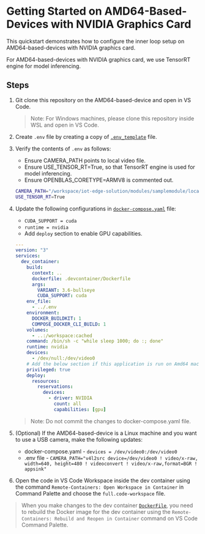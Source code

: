 # Getting Started on AMD64-Based-Devices with NVIDIA Graphics Card

This quickstart demonstrates how to configure the inner loop setup on AMD64-based-devices with NVIDIA graphics card.

For AMD64-based-devices with NVIDIA graphics card, we use TensorRT engine for model inferencing.

## Steps

1. Git clone this repository on the AMD64-based-device and open in VS Code.
   > Note: For Windows machines, please clone this repository inside WSL and open in VS Code.
1. Create `.env` file by creating a copy of [`.env_template`](../../.env_template) file.
1. Verify the contents of `.env` as follows:

   - Ensure CAMERA_PATH points to local video file.
   - Ensure USE_TENSOR_RT=True, so that TensorRT engine is used for model inferencing.
   - Ensure OPENBLAS_CORETYPE=ARMV8 is commented out.

   ```sh
   CAMERA_PATH="/workspace/iot-edge-solution/modules/samplemodule/local_data/demo_video.mkv"
   USE_TENSOR_RT=True
   ```

1. Update the following configurations in [`docker-compose.yaml`](../../.devcontainer/docker-compose.yml) file:

   - `CUDA_SUPPORT = cuda`
   - `runtime = nvidia`
   - Add `deploy` section to enable GPU capabilities.

   ```yaml
   ---
   version: "3"
   services:
     dev_container:
       build:
         context: ..
         dockerfile: .devcontainer/Dockerfile
         args:
           VARIANT: 3.6-bullseye
           CUDA_SUPPORT: cuda
       env_file:
         - ../.env
       environment:
         DOCKER_BUILDKIT: 1
         COMPOSE_DOCKER_CLI_BUILD: 1
       volumes:
         - ..:/workspace:cached
       command: /bin/sh -c "while sleep 1000; do :; done"
       runtime: nvidia
       devices:
         - /dev/null:/dev/video0
       # Add the below section if this application is run on Amd64 machine with NVIDIA drivers
       privileged: true
       deploy:
         resources:
           reservations:
             devices:
               - driver: NVIDIA
                 count: all
                 capabilities: [gpu]
   ```

   > Note: Do not commit the changes to docker-compose.yaml file.

1. (Optional) If the AMD64-based-device is a Linux machine and you want to use a USB camera, make the following updates:

   - docker-compose.yaml - `devices = /dev/video0:/dev/video0`
   - .env file - `CAMERA_PATH="v4l2src device=/dev/video0 ! video/x-raw, width=640, height=480 ! videoconvert ! video/x-raw,format=BGR ! appsink"`

1. Open the code in VS Code Workspace inside the dev container using the command `Remote-Containers: Open Workspace in Container` in Command Palette and choose the `full.code-workspace` file.

> When you make changes to the dev container [`DockerFile`](.devcontainer/Dockerfile), you need to rebuild the Docker image for the dev container using the `Remote-Containers: Rebuild and Reopen in Container` command on VS Code Command Palette.

